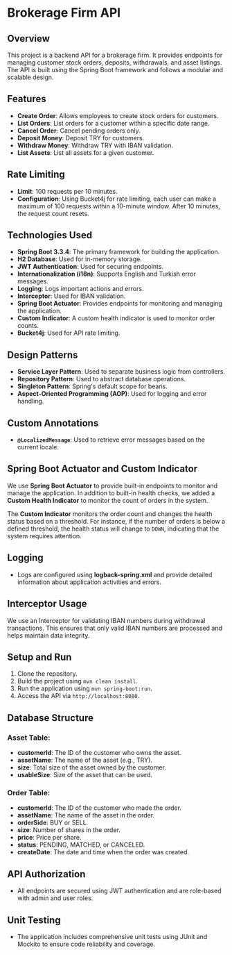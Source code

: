 # Brokerage Firm API

## Overview
This project is a backend API for a brokerage firm. It provides endpoints for managing customer stock orders, deposits, withdrawals, and asset listings. The API is built using the Spring Boot framework and follows a modular and scalable design.

## Features
- **Create Order**: Allows employees to create stock orders for customers.
- **List Orders**: List orders for a customer within a specific date range.
- **Cancel Order**: Cancel pending orders only.
- **Deposit Money**: Deposit TRY for customers.
- **Withdraw Money**: Withdraw TRY with IBAN validation.
- **List Assets**: List all assets for a given customer.

## Rate Limiting
- **Limit**: 100 requests per 10 minutes.
- **Configuration**: Using Bucket4j for rate limiting, each user can make a maximum of 100 requests within a 10-minute window. After 10 minutes, the request count resets.

## Technologies Used
- **Spring Boot 3.3.4**: The primary framework for building the application.
- **H2 Database**: Used for in-memory storage.
- **JWT Authentication**: Used for securing endpoints.
- **Internationalization (i18n)**: Supports English and Turkish error messages.
- **Logging**: Logs important actions and errors.
- **Interceptor**: Used for IBAN validation.
- **Spring Boot Actuator**: Provides endpoints for monitoring and managing the application.
- **Custom Indicator**: A custom health indicator is used to monitor order counts.
- **Bucket4j**: Used for API rate limiting.

## Design Patterns
- **Service Layer Pattern**: Used to separate business logic from controllers.
- **Repository Pattern**: Used to abstract database operations.
- **Singleton Pattern**: Spring's default scope for beans.
- **Aspect-Oriented Programming (AOP)**: Used for logging and error handling.

## Custom Annotations
- **`@LocalizedMessage`**: Used to retrieve error messages based on the current locale.

## Spring Boot Actuator and Custom Indicator
We use **Spring Boot Actuator** to provide built-in endpoints to monitor and manage the application. In addition to built-in health checks, we added a **Custom Health Indicator** to monitor the count of orders in the system.

The **Custom Indicator** monitors the order count and changes the health status based on a threshold. For instance, if the number of orders is below a defined threshold, the health status will change to `DOWN`, indicating that the system requires attention.

## Logging
- Logs are configured using **logback-spring.xml** and provide detailed information about application activities and errors.

## Interceptor Usage
We use an Interceptor for validating IBAN numbers during withdrawal transactions. This ensures that only valid IBAN numbers are processed and helps maintain data integrity.

## Setup and Run
1. Clone the repository.
2. Build the project using `mvn clean install`.
3. Run the application using `mvn spring-boot:run`.
4. Access the API via `http://localhost:8080`.

## Database Structure
### Asset Table:
- **customerId**: The ID of the customer who owns the asset.
- **assetName**: The name of the asset (e.g., TRY).
- **size**: Total size of the asset owned by the customer.
- **usableSize**: Size of the asset that can be used.

### Order Table:
- **customerId**: The ID of the customer who made the order.
- **assetName**: The name of the asset in the order.
- **orderSide**: BUY or SELL.
- **size**: Number of shares in the order.
- **price**: Price per share.
- **status**: PENDING, MATCHED, or CANCELED.
- **createDate**: The date and time when the order was created.

## API Authorization
- All endpoints are secured using JWT authentication and are role-based with admin and user roles.

## Unit Testing
- The application includes comprehensive unit tests using JUnit and Mockito to ensure code reliability and coverage.
